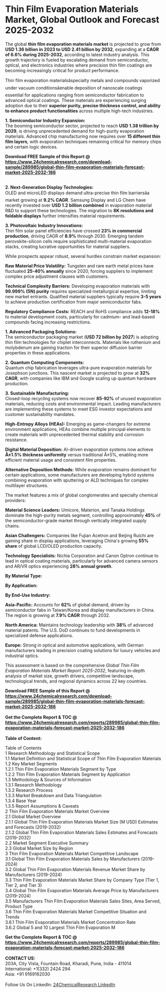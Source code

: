 <h1>Thin Film Evaporation Materials Market, Global Outlook and Forecast 2025-2032</h1><p>The global <strong>thin film evaporation materials market</strong> is projected to grow from <strong>USD 1.36 billion in 2023 to USD 2.41 billion by 2032</strong>, expanding at a <strong>CAGR of 6.6% during 2025-2032</strong>, according to latest industry analysis. This growth trajectory is fueled by escalating demand from semiconductor, optical, and electronics industries where precision thin film coatings are becoming increasingly critical for product performance.</p><p>Thin film evaporation materialsâspecialty metals and compounds vaporized under vacuum conditionsâenable deposition of nanoscale coatings essential for applications ranging from semiconductor fabrication to advanced optical coatings. These materials are experiencing surging adoption due to their <strong>superior purity, precise thickness control, and ability to enhance product functionalities</strong> across multiple high-tech industries.</p><p><strong>1. Semiconductor Industry Expansion:</strong><br>
The booming semiconductor sector, projected to reach <strong>USD 1.38 trillion by 2029</strong>, is driving unprecedented demand for high-purity evaporation materials. Advanced chip manufacturing now requires over <strong>15 different thin film layers</strong>, with evaporation techniques remaining critical for memory chips and certain logic devices.</p><div><b>Download FREE Sample of this Report @ 
            <a href="https://www.24chemicalresearch.com/download-sample/289985/global-thin-film-evaporation-materials-forecast-market-2025-2032-186">
            https://www.24chemicalresearch.com/download-sample/289985/global-thin-film-evaporation-materials-forecast-market-2025-2032-186</a></b></div><br><p><strong>2. Next-Generation Display Technologies:</strong><br>
OLED and microLED displays demand ultra-precise thin film barriersâa market growing at <strong>9.2% CAGR</strong>. Samsung Display and LG Chem have recently invested over <strong>USD 1.2 billion combined</strong> in evaporation material R&amp;D to support these technologies. The migration to <strong>8K resolutions and foldable displays</strong> further intensifies material requirements.</p><p><strong>3. Photovoltaic Industry Innovations:</strong><br>
Thin film solar panel efficiencies have crossed <strong>23% in commercial production</strong>, driving CAGR of <strong>8.9%</strong> through 2030. Emerging tandem perovskite-silicon cells require sophisticated multi-material evaporation stacks, creating lucrative opportunities for material suppliers.</p><p>While prospects appear robust, several hurdles constrain market expansion:</p><p><strong>Raw Material Price Volatility:</strong> Tungsten and rare earth metal prices have fluctuated <strong>25-40% annually</strong> since 2020, forcing suppliers to implement complex price adjustment clauses with customers.</p><p><strong>Technical Complexity Barriers:</strong> Developing evaporation materials with <strong>99.999% (5N) purity</strong> requires specialized metallurgical expertise, limiting new market entrants. Qualified material suppliers typically require <strong>3-5 years</strong> to achieve production certification from major semiconductor fabs.</p><p><strong>Regulatory Compliance Costs:</strong> REACH and RoHS compliance adds <strong>12-18%</strong> to material development costs, particularly for cadmium- and lead-based compounds facing increasing restrictions.</p><p><strong>1. Advanced Packaging Solutions:</strong><br>
The semiconductor packaging market (<strong>USD 72 billion by 2027</strong>) is adopting thin film technologies for chiplet interconnects. Materials like ruthenium and molybdenum are gaining traction for their superior diffusion barrier properties in these applications.</p><p><strong>2. Quantum Computing Components:</strong><br>
Quantum chip fabrication leverages ultra-pure evaporation materials for Josephson junctions. This nascent market is projected to grow at <strong>32% CAGR</strong>, with companies like IBM and Google scaling up quantum hardware production.</p><p><strong>3. Sustainable Manufacturing:</strong><br>
Closed-loop recycling systems now recover <strong>85-92%</strong> of unused evaporation materials, reducing costs and environmental impact. Leading manufacturers are implementing these systems to meet ESG investor expectations and customer sustainability mandates.</p><p><strong>High-Entropy Alloys (HEAs):</strong> Emerging as game-changers for extreme environment applications, HEAs combine multiple principal elements to create materials with unprecedented thermal stability and corrosion resistance.</p><p><strong>Digital Material Deposition:</strong> AI-driven evaporation systems now achieve <strong>Â±1.5% thickness uniformity</strong> versus traditional Â±5%, enabling more efficient material usage and consistent film properties.</p><p><strong>Alternative Deposition Methods:</strong> While evaporation remains dominant for certain applications, some manufacturers are developing hybrid systems combining evaporation with sputtering or ALD techniques for complex multilayer structures.</p><p>The market features a mix of global conglomerates and specialty chemical providers:</p><p><strong>Material Science Leaders:</strong> Umicore, Materion, and Tanaka Holdings dominate the high-purity metals segment, controlling approximately <strong>45%</strong> of the semiconductor-grade market through vertically integrated supply chains.</p><p><strong>Asian Challengers:</strong> Companies like Fujian Acetron and Beijing Ruichi are gaining share in display applications, leveraging China's growing <strong>55% share</strong> of global LCD/OLED production capacity.</p><p><strong>Technology Specialists:</strong> Nichia Corporation and Canon Optron continue to lead in optical coating materials, particularly for advanced camera sensors and AR/VR optics experiencing <strong>28% annual growth</strong>.</p><p><strong>By Material Type:</strong></p><p><strong>By Application:</strong></p><p><strong>By End-Use Industry:</strong></p><p><strong>Asia-Pacific:</strong> Accounts for <strong>62%</strong> of global demand, driven by semiconductor fabs in Taiwan/Korea and display manufacturers in China. The region is growing at <strong>7.9% CAGR</strong> through 2032.</p><p><strong>North America:</strong> Maintains technology leadership with <strong>38%</strong> of advanced material patents. The U.S. DoD continues to fund developments in specialized defense applications.</p><p><strong>Europe:</strong> Strong in optical and automotive applications, with German manufacturers leading in precision coating solutions for luxury vehicles and industrial optics.</p><p>This assessment is based on the comprehensive <em>Global Thin Film Evaporation Materials Market Report 2025-2032</em>, featuring in-depth analysis of market size, growth drivers, competitive landscape, technological trends, and regional dynamics across 22 key countries.</p><div><b>Download FREE Sample of this Report @ 
            <a href="https://www.24chemicalresearch.com/download-sample/289985/global-thin-film-evaporation-materials-forecast-market-2025-2032-186">
            https://www.24chemicalresearch.com/download-sample/289985/global-thin-film-evaporation-materials-forecast-market-2025-2032-186</a></b></div><br><div><b>Get the Complete Report & TOC @ 
            <a href="https://www.24chemicalresearch.com/reports/289985/global-thin-film-evaporation-materials-forecast-market-2025-2032-186">
            https://www.24chemicalresearch.com/reports/289985/global-thin-film-evaporation-materials-forecast-market-2025-2032-186</a></b></div><br>
            <b>Table of Content:</b><p>Table of Contents<br />
1 Research Methodology and Statistical Scope<br />
1.1 Market Definition and Statistical Scope of Thin Film Evaporation Materials<br />
1.2 Key Market Segments<br />
1.2.1 Thin Film Evaporation Materials Segment by Type<br />
1.2.2 Thin Film Evaporation Materials Segment by Application<br />
1.3 Methodology & Sources of Information<br />
1.3.1 Research Methodology<br />
1.3.2 Research Process<br />
1.3.3 Market Breakdown and Data Triangulation<br />
1.3.4 Base Year<br />
1.3.5 Report Assumptions & Caveats<br />
2 Thin Film Evaporation Materials Market Overview<br />
2.1 Global Market Overview<br />
2.1.1 Global Thin Film Evaporation Materials Market Size (M USD) Estimates and Forecasts (2019-2032)<br />
2.1.2 Global Thin Film Evaporation Materials Sales Estimates and Forecasts (2019-2032)<br />
2.2 Market Segment Executive Summary<br />
2.3 Global Market Size by Region<br />
3 Thin Film Evaporation Materials Market Competitive Landscape<br />
3.1 Global Thin Film Evaporation Materials Sales by Manufacturers (2019-2024)<br />
3.2 Global Thin Film Evaporation Materials Revenue Market Share by Manufacturers (2019-2024)<br />
3.3 Thin Film Evaporation Materials Market Share by Company Type (Tier 1, Tier 2, and Tier 3)<br />
3.4 Global Thin Film Evaporation Materials Average Price by Manufacturers (2019-2024)<br />
3.5 Manufacturers Thin Film Evaporation Materials Sales Sites, Area Served, Product Type<br />
3.6 Thin Film Evaporation Materials Market Competitive Situation and Trends<br />
3.6.1 Thin Film Evaporation Materials Market Concentration Rate<br />
3.6.2 Global 5 and 10 Largest Thin Film Evaporation M</p><div><b>Get the Complete Report & TOC @ 
            <a href="https://www.24chemicalresearch.com/reports/289985/global-thin-film-evaporation-materials-forecast-market-2025-2032-186">
            https://www.24chemicalresearch.com/reports/289985/global-thin-film-evaporation-materials-forecast-market-2025-2032-186</a></b></div><br><b>CONTACT US:</b><br>
            203A, City Vista, Fountain Road, Kharadi, Pune, India - 411014<br>
            International: +1(332) 2424 294<br>
            Asia: +91 9169162030 <br><br>
            Follow Us On LinkedIn: <a href="https://www.linkedin.com/company/24chemicalresearch/">24ChemicalResearch LinkedIn</a>